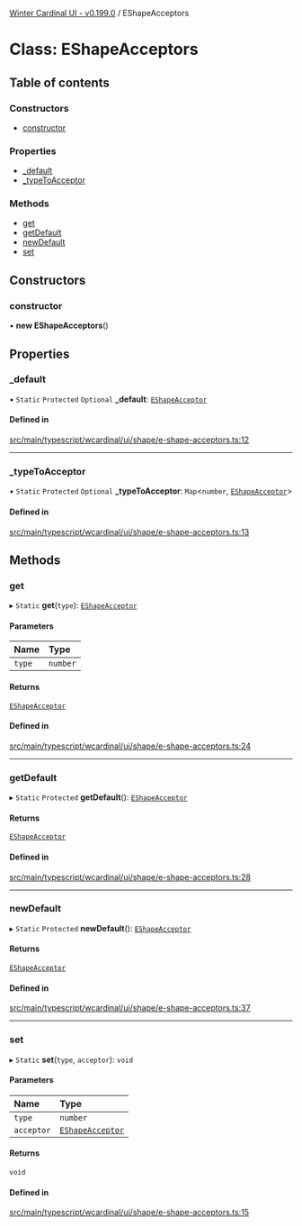 [Winter Cardinal UI - v0.199.0](../index.md) / EShapeAcceptors

# Class: EShapeAcceptors

## Table of contents

### Constructors

- [constructor](EShapeAcceptors.md#constructor)

### Properties

- [\_default](EShapeAcceptors.md#_default)
- [\_typeToAcceptor](EShapeAcceptors.md#_typetoacceptor)

### Methods

- [get](EShapeAcceptors.md#get)
- [getDefault](EShapeAcceptors.md#getdefault)
- [newDefault](EShapeAcceptors.md#newdefault)
- [set](EShapeAcceptors.md#set)

## Constructors

### constructor

• **new EShapeAcceptors**()

## Properties

### \_default

▪ `Static` `Protected` `Optional` **\_default**: [`EShapeAcceptor`](../interfaces/EShapeAcceptor.md)

#### Defined in

[src/main/typescript/wcardinal/ui/shape/e-shape-acceptors.ts:12](https://github.com/winter-cardinal/winter-cardinal-ui/blob/v0.199.0/src/main/typescript/wcardinal/ui/shape/e-shape-acceptors.ts#L12)

___

### \_typeToAcceptor

▪ `Static` `Protected` `Optional` **\_typeToAcceptor**: `Map`<`number`, [`EShapeAcceptor`](../interfaces/EShapeAcceptor.md)\>

#### Defined in

[src/main/typescript/wcardinal/ui/shape/e-shape-acceptors.ts:13](https://github.com/winter-cardinal/winter-cardinal-ui/blob/v0.199.0/src/main/typescript/wcardinal/ui/shape/e-shape-acceptors.ts#L13)

## Methods

### get

▸ `Static` **get**(`type`): [`EShapeAcceptor`](../interfaces/EShapeAcceptor.md)

#### Parameters

| Name | Type |
| :------ | :------ |
| `type` | `number` |

#### Returns

[`EShapeAcceptor`](../interfaces/EShapeAcceptor.md)

#### Defined in

[src/main/typescript/wcardinal/ui/shape/e-shape-acceptors.ts:24](https://github.com/winter-cardinal/winter-cardinal-ui/blob/v0.199.0/src/main/typescript/wcardinal/ui/shape/e-shape-acceptors.ts#L24)

___

### getDefault

▸ `Static` `Protected` **getDefault**(): [`EShapeAcceptor`](../interfaces/EShapeAcceptor.md)

#### Returns

[`EShapeAcceptor`](../interfaces/EShapeAcceptor.md)

#### Defined in

[src/main/typescript/wcardinal/ui/shape/e-shape-acceptors.ts:28](https://github.com/winter-cardinal/winter-cardinal-ui/blob/v0.199.0/src/main/typescript/wcardinal/ui/shape/e-shape-acceptors.ts#L28)

___

### newDefault

▸ `Static` `Protected` **newDefault**(): [`EShapeAcceptor`](../interfaces/EShapeAcceptor.md)

#### Returns

[`EShapeAcceptor`](../interfaces/EShapeAcceptor.md)

#### Defined in

[src/main/typescript/wcardinal/ui/shape/e-shape-acceptors.ts:37](https://github.com/winter-cardinal/winter-cardinal-ui/blob/v0.199.0/src/main/typescript/wcardinal/ui/shape/e-shape-acceptors.ts#L37)

___

### set

▸ `Static` **set**(`type`, `acceptor`): `void`

#### Parameters

| Name | Type |
| :------ | :------ |
| `type` | `number` |
| `acceptor` | [`EShapeAcceptor`](../interfaces/EShapeAcceptor.md) |

#### Returns

`void`

#### Defined in

[src/main/typescript/wcardinal/ui/shape/e-shape-acceptors.ts:15](https://github.com/winter-cardinal/winter-cardinal-ui/blob/v0.199.0/src/main/typescript/wcardinal/ui/shape/e-shape-acceptors.ts#L15)
